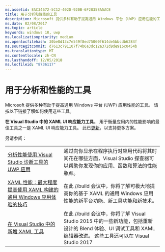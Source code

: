 ```yaml
---
ms.assetid: EAC34672-5C12-402D-920B-6F2835EA5ACE
title: 用于分析和性能的工具
description: Microsoft 提供多种有助于提高通用 Windows 平台 (UWP) 应用性能的工具。
ms.date: 02/08/2017
ms.topic: article
keywords: windows 10, uwp
ms.localizationpriority: medium
ms.openlocfilehash: 30be8d13c7e549f8ed75060f614de5bbcdb6284f
ms.sourcegitcommit: d7613c791107f74b6a3dc12a372d9de916c0454b
ms.translationtype: MT
ms.contentlocale: zh-CN
ms.lasthandoff: 12/05/2018
ms.locfileid: "8736117"
---
```

# <a name="tools-for-profiling-and-performance"></a>用于分析和性能的工具


Microsoft 提供多种有助于提高通用 Windows 平台 (UWP) 应用性能的工具。 请按以下链接了解如何使用这些工具。

**在 Visual Studio 中的 XAML UI 响应能力工具**。 用于衡量应用内的性能影响的最佳工具之一是 XAML UI 响应能力工具。 此已[更新](http://blogs.msdn.com/b/wpf/archive/2015/01/14/new-ui-performance-analysis-tool-for-wpf-applications.aspx)，以支持更多方案。

另请参阅：

|           |             |
|-----------|-------------|
| [分析性能使用 Visual Studio 诊断工具的 UWP 应用](https://msdn.microsoft.com/library/windows/apps/xaml/hh696636.aspx) | 通过向你显示在程序执行时应用代码将其时间花在哪些方面，Visual Studio 探查器可以帮助你发现你的应用、函数和算法的性能瓶颈。 |
| [XAML 性能：最大程度提高使用 XAML 构建的通用 Windows 应用体验的技巧](https://channel9.msdn.com/Events/Build/2015/3-698) | 在此 //build 会议中，你将了解可极大地提高你的基于 XAML 的通用 Windows 应用性能的新平台功能、新工具功能和新技术。 |
| [在 Visual Studio 中的新增 XAML 工具](https://channel9.msdn.com/Events/Build/2015/2-697) | 在此 //build 会议中，你将了解 Visual Studio 2015 中的一些新功能，包括重新设计的 Blend 体验、UI 调试工具和 XAML 编辑器改进。 这些工具还可以在 Visual Studio 2017 |
